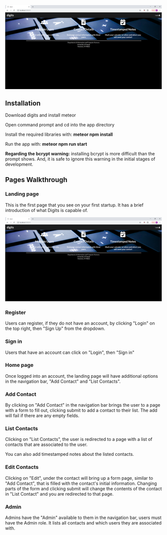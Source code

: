 <img src="doc/landing.png">

<h2>Installation</h2>
<p>Download digits and install meteor</p>

<p>Open command prompt and cd into the app directory</p>

<p>Install the required libraries with: <strong>meteor npm install</strong></p>

<p>Run the app with: <strong>meteor npm run start</strong></p>

<p><strong>Regarding the bcrypt warning:</strong> installing bcrypt is more difficult than the prompt shows. And, it is safe to ignore this warning in the initial stages of development.</p>

<h2>Pages Walkthrough</h2>

<h3>Landing page</h3>
<p>This is the first page that you see on your first startup. It has a brief introduction of what Digits is capable of.</p>
<img src="doc/landing.png">

<h3>Register</h3>
<p>Users can register, if they do not have an account, by clicking "Login" on the top right, then "Sign Up" from the dropdown.</p>

<h3>Sign in</h3>
<p>Users that have an account can click on "Login", then "Sign in"</p>

<h3>Home page</h3>
<p>Once logged into an account, the landing page will have additional options in the navigation bar, "Add Contact" and "List Contacts".</p>

<h3>Add Contact</h3>
<p>By clicking on "Add Contact" in the navigation bar brings the user to a page with a form to fill out, clicking submit to add a contact to their list. The add will fail if there are any empty fields.</p>

<h3>List Contacts</h3>
<p>Clicking on "List Contacts", the user is redirected to a page with a list of contacts that are associated to the user.</p>

<p>You can also add timestamped notes about the listed contacts.</p>

<h3>Edit Contacts</h3>
<p>Clicking on "Edit", under the contact will bring up a form page, similar to "Add Contact", that is filled with the contact's initial information. Changing parts of the form and clicking submit will change the contents of the contact in "List Contact" and you are redirected to that page.</p>

<h3>Admin</h3>
<p>Admins have the "Admin" available to them in the navigation bar, users must have the Admin role. It lists all contacts and which users they are associated with.</p>